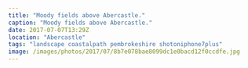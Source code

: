 ```yaml
---
title: "Moody fields above Abercastle."
caption: "Moody fields above Abercastle."
date: 2017-07-07T13:29Z
location: "Abercastle"
tags: "landscape coastalpath pembrokeshire shotoniphone7plus"
image: /images/photos/2017/07/8b7e078bae8099dc1e0bacd12f0ccdfe.jpg
---
```

